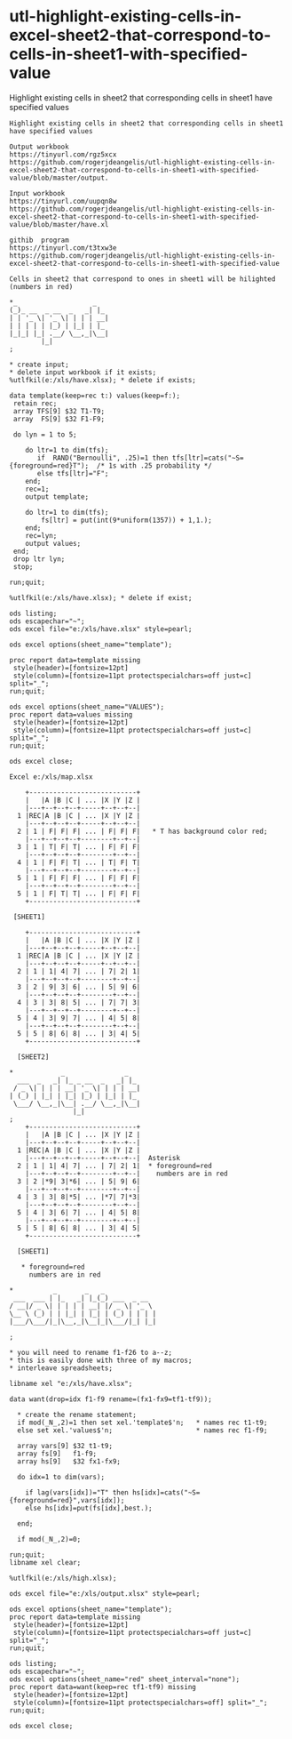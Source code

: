 # utl-highlight-existing-cells-in-excel-sheet2-that-correspond-to-cells-in-sheet1-with-specified-value
Highlight existing cells in sheet2 that corresponding cells in sheet1 have specified values

    Highlight existing cells in sheet2 that corresponding cells in sheet1 have specified values                                                                
                                                                                                                                                               
    Output workbook                                                                                                                                            
    https://tinyurl.com/rgz5xcx                                                                                                                                
    https://github.com/rogerjdeangelis/utl-highlight-existing-cells-in-excel-sheet2-that-correspond-to-cells-in-sheet1-with-specified-value/blob/master/output.
                                                                                                                                                               
    Input workbook                                                                                                                                             
    https://tinyurl.com/uupqn8w                                                                                                                                
    https://github.com/rogerjdeangelis/utl-highlight-existing-cells-in-excel-sheet2-that-correspond-to-cells-in-sheet1-with-specified-value/blob/master/have.xl
                                                                                                                                                               
    githib  program                                                                                                                                            
    https://tinyurl.com/t3txw3e                                                                                                                                
    https://github.com/rogerjdeangelis/utl-highlight-existing-cells-in-excel-sheet2-that-correspond-to-cells-in-sheet1-with-specified-value                    
                                                                                                                                                               
    Cells in sheet2 that correspond to ones in sheet1 will be hilighted (numbers in red)                                                                       
                                                                                                                                                               
    *_                   _                                                                                                                                     
    (_)_ __  _ __  _   _| |_                                                                                                                                   
    | | '_ \| '_ \| | | | __|                                                                                                                                  
    | | | | | |_) | |_| | |_                                                                                                                                   
    |_|_| |_| .__/ \__,_|\__|                                                                                                                                  
            |_|                                                                                                                                                
    ;                                                                                                                                                          
                                                                                                                                                               
    * create input;                                                                                                                                            
    * delete input workbook if it exists;                                                                                                                      
    %utlfkil(e:/xls/have.xlsx); * delete if exists;                                                                                                            
                                                                                                                                                               
    data template(keep=rec t:) values(keep=f:);                                                                                                                
     retain rec;                                                                                                                                               
     array TFS[9] $32 T1-T9;                                                                                                                                   
     array  FS[9] $32 F1-F9;                                                                                                                                   
                                                                                                                                                               
     do lyn = 1 to 5;                                                                                                                                          
                                                                                                                                                               
        do ltr=1 to dim(tfs);                                                                                                                                  
           if  RAND("Bernoulli", .25)=1 then tfs[ltr]=cats("~S={foreground=red}T");  /* 1s with .25 probability */                                             
           else tfs[ltr]="F";                                                                                                                                  
        end;                                                                                                                                                   
        rec=1;                                                                                                                                                 
        output template;                                                                                                                                       
                                                                                                                                                               
        do ltr=1 to dim(tfs);                                                                                                                                  
            fs[ltr] = put(int(9*uniform(1357)) + 1,1.);                                                                                                        
        end;                                                                                                                                                   
        rec=lyn;                                                                                                                                               
        output values;                                                                                                                                         
     end;                                                                                                                                                      
     drop ltr lyn;                                                                                                                                             
     stop;                                                                                                                                                     
                                                                                                                                                               
    run;quit;                                                                                                                                                  
                                                                                                                                                               
    %utlfkil(e:/xls/have.xlsx); * delete if exist;                                                                                                             
                                                                                                                                                               
    ods listing;                                                                                                                                               
    ods escapechar="~";                                                                                                                                        
    ods excel file="e:/xls/have.xlsx" style=pearl;                                                                                                             
                                                                                                                                                               
    ods excel options(sheet_name="template");                                                                                                                  
                                                                                                                                                               
    proc report data=template missing                                                                                                                          
     style(header)=[fontsize=12pt]                                                                                                                             
     style(column)=[fontsize=11pt protectspecialchars=off just=c] split="_";                                                                                   
    run;quit;                                                                                                                                                  
                                                                                                                                                               
    ods excel options(sheet_name="VALUES");                                                                                                                    
    proc report data=values missing                                                                                                                            
     style(header)=[fontsize=12pt]                                                                                                                             
     style(column)=[fontsize=11pt protectspecialchars=off just=c] split="_";                                                                                   
    run;quit;                                                                                                                                                  
                                                                                                                                                               
    ods excel close;                                                                                                                                           
                                                                                                                                                               
    Excel e:/xls/map.xlsx                                                                                                                                      
                                                                                                                                                               
        +---------------------------+                                                                                                                          
        |   |A |B |C | ... |X |Y |Z |                                                                                                                          
        |---+--+--+--+-----+--+--+--|                                                                                                                          
      1 |REC|A |B |C | ... |X |Y |Z |                                                                                                                          
        |---+--+--+--+-----+--+--+--|                                                                                                                          
      2 | 1 | F| F| F| ... | F| F| F|   * T has background color red;                                                                                          
        |---+--+--+--+--------+--+--|                                                                                                                          
      3 | 1 | T| F| T| ... | F| F| F|                                                                                                                          
        |---+--+--+--+--------+--+--|                                                                                                                          
      4 | 1 | F| F| T| ... | T| F| T|                                                                                                                          
        |---+--+--+--+--------+--+--|                                                                                                                          
      5 | 1 | F| F| F| ... | F| F| F|                                                                                                                          
        |---+--+--+--+--------+--+--|                                                                                                                          
      5 | 1 | F| T| T| ... | F| F| F|                                                                                                                          
        +---------------------------+                                                                                                                          
                                                                                                                                                               
     [SHEET1]                                                                                                                                                  
                                                                                                                                                               
        +---------------------------+                                                                                                                          
        |   |A |B |C | ... |X |Y |Z |                                                                                                                          
        |---+--+--+--+-----+--+--+--|                                                                                                                          
      1 |REC|A |B |C | ... |X |Y |Z |                                                                                                                          
        |---+--+--+--+-----+--+--+--|                                                                                                                          
      2 | 1 | 1| 4| 7| ... | 7| 2| 1|                                                                                                                          
        |---+--+--+--+--------+--+--|                                                                                                                          
      3 | 2 | 9| 3| 6| ... | 5| 9| 6|                                                                                                                          
        |---+--+--+--+--------+--+--|                                                                                                                          
      4 | 3 | 3| 8| 5| ... | 7| 7| 3|                                                                                                                          
        |---+--+--+--+--------+--+--|                                                                                                                          
      5 | 4 | 3| 9| 7| ... | 4| 5| 8|                                                                                                                          
        |---+--+--+--+--------+--+--|                                                                                                                          
      5 | 5 | 8| 6| 8| ... | 3| 4| 5|                                                                                                                          
        +---------------------------+                                                                                                                          
                                                                                                                                                               
      [SHEET2]                                                                                                                                                 
                                                                                                                                                               
    *            _               _                                                                                                                             
      ___  _   _| |_ _ __  _   _| |_                                                                                                                           
     / _ \| | | | __| '_ \| | | | __|                                                                                                                          
    | (_) | |_| | |_| |_) | |_| | |_                                                                                                                           
     \___/ \__,_|\__| .__/ \__,_|\__|                                                                                                                          
                    |_|                                                                                                                                        
    ;                                                                                                                                                          
        +---------------------------+                                                                                                                          
        |   |A |B |C | ... |X |Y |Z |                                                                                                                          
        |---+--+--+--+-----+--+--+--|                                                                                                                          
      1 |REC|A |B |C | ... |X |Y |Z |                                                                                                                          
        |---+--+--+--+-----+--+--+--|  Asterisk                                                                                                                
      2 | 1 | 1| 4| 7| ... | 7| 2| 1|  * foreground=red                                                                                                        
        |---+--+--+--+--------+--+--|    numbers are in red                                                                                                    
      3 | 2 |*9| 3|*6| ... | 5| 9| 6|                                                                                                                          
        |---+--+--+--+--------+--+--|                                                                                                                          
      4 | 3 | 3| 8|*5| ... |*7| 7|*3|                                                                                                                          
        |---+--+--+--+--------+--+--|                                                                                                                          
      5 | 4 | 3| 6| 7| ... | 4| 5| 8|                                                                                                                          
        |---+--+--+--+--------+--+--|                                                                                                                          
      5 | 5 | 8| 6| 8| ... | 3| 4| 5|                                                                                                                          
        +---------------------------+                                                                                                                          
                                                                                                                                                               
      [SHEET1]                                                                                                                                                 
                                                                                                                                                               
       * foreground=red                                                                                                                                        
         numbers are in red                                                                                                                                    
                                                                                                                                                               
    *          _       _   _                                                                                                                                   
     ___  ___ | |_   _| |_(_) ___  _ __                                                                                                                        
    / __|/ _ \| | | | | __| |/ _ \| '_ \                                                                                                                       
    \__ \ (_) | | |_| | |_| | (_) | | | |                                                                                                                      
    |___/\___/|_|\__,_|\__|_|\___/|_| |_|                                                                                                                      
                                                                                                                                                               
    ;                                                                                                                                                          
                                                                                                                                                               
    * you will need to rename f1-f26 to a--z;                                                                                                                  
    * this is easily done with three of my macros;                                                                                                             
    * interleave spreadsheets;                                                                                                                                 
                                                                                                                                                               
    libname xel "e:/xls/have.xlsx";                                                                                                                            
                                                                                                                                                               
    data want(drop=idx f1-f9 rename=(fx1-fx9=tf1-tf9));                                                                                                        
                                                                                                                                                               
      * create the rename statement;                                                                                                                           
      if mod(_N_,2)=1 then set xel.'template$'n;   * names rec t1-t9;                                                                                          
      else set xel.'values$'n;                     * names rec f1-f9;                                                                                          
                                                                                                                                                               
      array vars[9] $32 t1-t9;                                                                                                                                 
      array fs[9]   f1-f9;                                                                                                                                     
      array hs[9]   $32 fx1-fx9;                                                                                                                               
                                                                                                                                                               
      do idx=1 to dim(vars);                                                                                                                                   
                                                                                                                                                               
        if lag(vars[idx])="T" then hs[idx]=cats("~S={foreground=red}",vars[idx]);                                                                              
        else hs[idx]=put(fs[idx],best.);                                                                                                                       
                                                                                                                                                               
      end;                                                                                                                                                     
                                                                                                                                                               
      if mod(_N_,2)=0;                                                                                                                                         
                                                                                                                                                               
    run;quit;                                                                                                                                                  
    libname xel clear;                                                                                                                                         
                                                                                                                                                               
    %utlfkil(e:/xls/high.xlsx);                                                                                                                                
                                                                                                                                                               
    ods excel file="e:/xls/output.xlsx" style=pearl;                                                                                                           
                                                                                                                                                               
    ods excel options(sheet_name="template");                                                                                                                  
    proc report data=template missing                                                                                                                          
     style(header)=[fontsize=12pt]                                                                                                                             
     style(column)=[fontsize=11pt protectspecialchars=off just=c] split="_";                                                                                   
    run;quit;                                                                                                                                                  
                                                                                                                                                               
    ods listing;                                                                                                                                               
    ods escapechar="~";                                                                                                                                        
    ods excel options(sheet_name="red" sheet_interval="none");                                                                                                 
    proc report data=want(keep=rec tf1-tf9) missing                                                                                                            
     style(header)=[fontsize=12pt]                                                                                                                             
     style(column)=[fontsize=11pt protectspecialchars=off] split="_";                                                                                          
    run;quit;                                                                                                                                                  
                                                                                                                                                               
    ods excel close;                                                                                                                                           
                                                                                                                                                               
